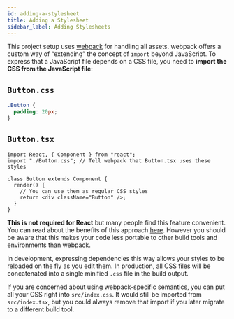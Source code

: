 ```yaml
---
id: adding-a-stylesheet
title: Adding a Stylesheet
sidebar_label: Adding Stylesheets
---
```


This project setup uses [webpack](https://webpack.js.org/) for handling all assets. webpack offers a custom way of “extending” the concept of `import` beyond JavaScript. To express that a JavaScript file depends on a CSS file, you need to **import the CSS from the JavaScript file**:

## `Button.css`

```css
.Button {
  padding: 20px;
}
```

## `Button.tsx`

```tsx
import React, { Component } from "react";
import "./Button.css"; // Tell webpack that Button.tsx uses these styles

class Button extends Component {
  render() {
    // You can use them as regular CSS styles
    return <div className="Button" />;
  }
}
```

**This is not required for React** but many people find this feature convenient. You can read about the benefits of this approach [here](https://medium.com/seek-blog/block-element-modifying-your-javascript-components-d7f99fcab52b). However you should be aware that this makes your code less portable to other build tools and environments than webpack.

In development, expressing dependencies this way allows your styles to be reloaded on the fly as you edit them. In production, all CSS files will be concatenated into a single minified `.css` file in the build output.

If you are concerned about using webpack-specific semantics, you can put all your CSS right into `src/index.css`. It would still be imported from `src/index.tsx`, but you could always remove that import if you later migrate to a different build tool.

